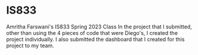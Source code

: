 # IS833
Amritha Farswani's IS833 Spring 2023 Class
In the project that I submitted, other than using the 4 pieces of code that were Diego's, I created the project individually. I also submitted the dashboard that I created for this project to my team. 
